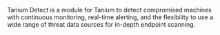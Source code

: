 [comment]: # ""
[comment]: # "    File: readme.md"
[comment]: # "    Copyright (c) 2018-2021 Splunk Inc."
[comment]: # ""
[comment]: # "    Licensed under Apache 2.0 (https://www.apache.org/licenses/LICENSE-2.0.txt)"
[comment]: # ""
Tanium Detect is a module for Tanium to detect compromised machines with continuous monitoring,
real-time alerting, and the flexibility to use a wide range of threat data sources for in-depth
endpoint scanning.
